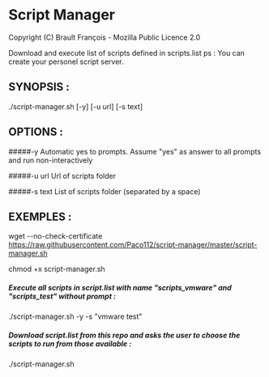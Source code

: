 # Script Manager

Copyright (C) Brault François - Mozilla Public Licence 2.0

Download and execute list of scripts defined in scripts.list
ps : You can create your personel script server.

## SYNOPSIS :

./script-manager.sh [-y] [-u url] [-s text]

## OPTIONS :

#####-y 
Automatic yes to prompts. Assume "yes" as answer to all prompts and run non-interactively

#####-u url
Url of scripts folder
 
#####-s text 
List of scripts folder (separated by a space)

## EXEMPLES :

wget --no-check-certificate https://raw.githubusercontent.com/Paco112/script-manager/master/script-manager.sh

chmod +x script-manager.sh

##### Execute all scripts in script.list with name "scripts_vmware" and "scripts_test" without prompt :
./script-manager.sh -y -s "vmware test"

##### Download script.list from this repo and asks the user to choose the scripts to run from those available :
./script-manager.sh
